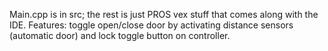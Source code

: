 Main.cpp is in src; the rest is just PROS vex stuff that comes along with the IDE. Features: toggle open/close door by activating distance sensors (automatic door) and lock toggle button on controller.
